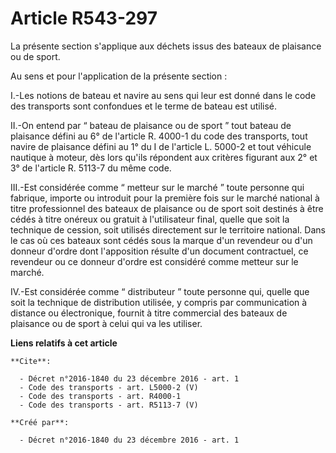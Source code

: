 # Article R543-297

La présente section s'applique aux déchets issus des bateaux de plaisance ou de sport. 

Au sens et pour l'application de la présente section : 

I.-Les notions de bateau et navire au sens qui leur est donné dans le code des transports sont confondues et le terme de
bateau est utilisé. 

II.-On entend par “ bateau de plaisance ou de sport ” tout bateau de plaisance défini au 6° de l'article R. 4000-1 du code
des transports, tout navire de plaisance défini au 1° du I de l'article L. 5000-2 et tout véhicule nautique à moteur, dès
lors qu'ils répondent aux critères figurant aux 2° et 3° de l'article R. 5113-7 du même code. 

III.-Est considérée comme “ metteur sur le marché ” toute personne qui fabrique, importe ou introduit pour la première fois
sur le marché national à titre professionnel des bateaux de plaisance ou de sport soit destinés à être cédés à titre onéreux
ou gratuit à l'utilisateur final, quelle que soit la technique de cession, soit utilisés directement sur le territoire
national. Dans le cas où ces bateaux sont cédés sous la marque d'un revendeur ou d'un donneur d'ordre dont l'apposition
résulte d'un document contractuel, ce revendeur ou ce donneur d'ordre est considéré comme metteur sur le marché. 

IV.-Est considérée comme “ distributeur ” toute personne qui, quelle que soit la technique de distribution utilisée, y
compris par communication à distance ou électronique, fournit à titre commercial des bateaux de plaisance ou de sport à celui
qui va les utiliser.

**Liens relatifs à cet article**

	**Cite**:

	  - Décret n°2016-1840 du 23 décembre 2016 - art. 1
	  - Code des transports - art. L5000-2 (V)
	  - Code des transports - art. R4000-1
	  - Code des transports - art. R5113-7 (V)

	**Créé par**:

	  - Décret n°2016-1840 du 23 décembre 2016 - art. 1
